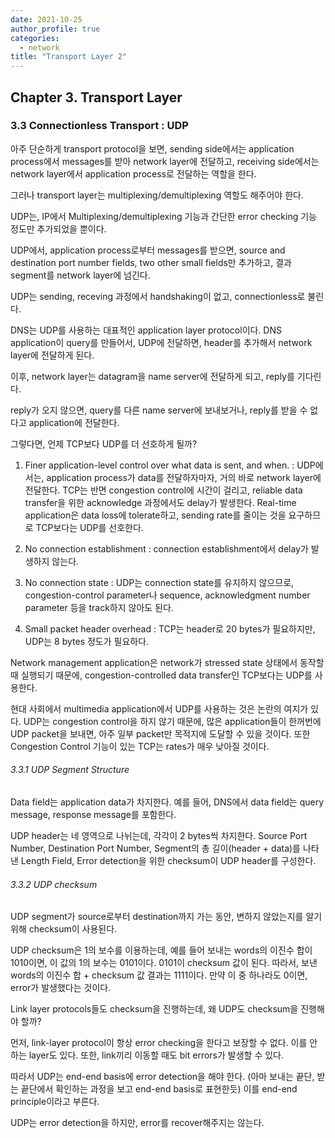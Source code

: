 ```yaml
---
date: 2021-10-25
author_profile: true
categories:
  - network
title: "Transport Layer 2"
---
```


## Chapter 3. Transport Layer

### 3.3 Connectionless Transport : UDP

아주 단순하게 transport protocol을 보면, sending side에서는 application process에서 messages를 받아 network layer에 전달하고, receiving side에서는 network layer에서 application process로 전달하는 역할을 한다. 

그러나 transport layer는 multiplexing/demultiplexing 역할도 해주어야 한다.

UDP는, IP에서 Multiplexing/demultiplexing 기능과 간단한 error checking 기능 정도만 추가되었을 뿐이다.

UDP에서, application process로부터 messages를 받으면, source and destination port number fields, two other small fields만 추가하고, 결과 segment를 network layer에 넘긴다.

UDP는 sending, receving 과정에서 handshaking이 없고, connectionless로 불린다.


DNS는 UDP를 사용하는 대표적인 application layer protocol이다. DNS application이 query를 만들어서, UDP에 전달하면, header를 추가해서 network layer에 전달하게 된다.

이후, network layer는 datagram을 name server에 전달하게 되고, reply를 기다린다.

reply가 오지 않으면, query를 다른 name server에 보내보거나, reply를 받을 수 없다고 application에 전달한다.


그렇다면, 언제 TCP보다 UDP를 더 선호하게 될까?

1. Finer application-level control over what data is sent, and when. : UDP에서는, application process가 data를 전달하자마자, 거의 바로 network layer에 전달한다. TCP는 반면 congestion control에 시간이 걸리고, reliable data transfer을 위한 acknowledge 과정에서도 delay가 발생한다. Real-time application은 data loss에 tolerate하고, sending rate를 줄이는 것을 요구하므로 TCP보다는 UDP를 선호한다.

2. No connection establishment : connection establishment에서 delay가 발생하지 않는다. 

3. No connection state : UDP는 connection state를 유지하지 않으므로, congestion-control parameter나 sequence, acknowledgment number parameter 등을 track하지 않아도 된다. 

4. Small packet header overhead : TCP는 header로 20 bytes가 필요하지만, UDP는 8 bytes 정도가 필요하다.



Network management application은 network가 stressed state 상태에서 동작할 때 실행되기 때문에, congestion-controlled data transfer인 TCP보다는 UDP를 사용한다. 

현대 사회에서 multimedia application에서 UDP를 사용하는 것은 논란의 여지가 있다. UDP는 congestion control을 하지 않기 때문에, 많은 application들이 한꺼번에 UDP packet을 보내면, 아주 일부 packet만 목적지에 도달할 수 있을 것이다. 또한 Congestion Control 기능이 있는 TCP는 rates가 매우 낮아질 것이다. 


###### 3.3.1 UDP Segment Structure

Data field는 application data가 차지한다. 예를 들어, DNS에서 data field는 query message, response message를 포함한다.

UDP header는 네 영역으로 나뉘는데, 각각이 2 bytes씩 차지한다. Source Port Number, Destination Port Number, Segment의 총 길이(header + data)를 나타낸 Length Field, Error detection을 위한 checksum이 UDP header를 구성한다.


###### 3.3.2 UDP checksum

UDP segment가 source로부터 destination까지 가는 동안, 변하지 않았는지를 알기 위해 checksum이 사용된다.

UDP checksum은 1의 보수를 이용하는데, 예를 들어 보내는 words의 이진수 합이 1010이면, 이 값의 1의 보수는 0101이다. 0101이 checksum 값이 된다. 따라서, 보낸 words의 이진수 합 + checksum 값 결과는 1111이다. 만약 이 중 하나라도 0이면, error가 발생했다는 것이다.



Link layer protocols들도 checksum을 진행하는데, 왜 UDP도 checksum을 진행해야 할까? 

먼저, link-layer protocol이 항상 error checking을 한다고 보장할 수 없다. 이를 안하는 layer도 있다. 또한, link끼리 이동할 때도 bit errors가 발생할 수 있다.

따라서 UDP는 end-end basis에 error detection을 해야 한다. (아마 보내는 끝단, 받는 끝단에서 확인하는 과정을 보고 end-end basis로 표현한듯) 이를 end-end principle이라고 부른다.

UDP는 error detection을 하지만, error를 recover해주지는 않는다. 

